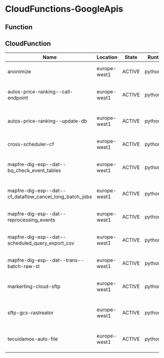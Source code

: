 # CloudFunctions-GoogleApis

## Function

## CloudFunction

| Name                                                    | Location     | State  | Runtime   | AvailableMemory | Timeout | ServiceAccount                                                                       |
| ------------------------------------------------------- | ------------ | ------ | --------- | --------------- | ------- | ------------------------------------------------------------------------------------ |
| anonimize                                               | europe-west1 | ACTIVE | python311 | 128             | 0:02:00 | anonimize@mapfre-dig-esp--dat--pro--8620.iam.gserviceaccount.com                     |
| autos-price-ranking--call-endpoint                      | europe-west1 | ACTIVE | python39  | 256             | 0:01:00 | autos-price-ranking--sa@mapfre-dig-esp--dat--pro--8620.iam.gserviceaccount.com       |
| autos-price-ranking--update-db                          | europe-west1 | ACTIVE | python39  | 4096            | 0:09:00 | autos-price-ranking--sa@mapfre-dig-esp--dat--pro--8620.iam.gserviceaccount.com       |
| cross-scheduler-cf                                      | europe-west1 | ACTIVE | python312 | 128             | 0:03:00 | cross-schedulers@mapfre-dig-esp--dat--pro--8620.iam.gserviceaccount.com              |
| mapfre-dig-esp--dat--bq_check_event_tables              | europe-west1 | ACTIVE | python312 | 256             | 0:02:00 | bq-check-event-tables@mapfre-dig-esp--dat--pro--8620.iam.gserviceaccount.com         |
| mapfre-dig-esp--dat--cf_dataflow_cancel_long_batch_jobs | europe-west1 | ACTIVE | python312 | 128             | 0:09:00 | dataflow-cancel-batch-jobs-cf@mapfre-dig-esp--dat--pro--8620.iam.gserviceaccount.com |
| mapfre-dig-esp--dat--reprocessing_events                | europe-west1 | ACTIVE | python312 | 256             | 0:09:00 | reprocessing-events@mapfre-dig-esp--dat--pro--8620.iam.gserviceaccount.com           |
| mapfre-dig-esp--dat--scheduled_query_export_csv         | europe-west1 | ACTIVE | python312 | 512             | 0:09:00 | scheduled-query-export-csv@mapfre-dig-esp--dat--pro--8620.iam.gserviceaccount.com    |
| mapfre-dig-esp--dat--trans--batch-raw-st                | europe-west1 | ACTIVE | python312 | 256             | 0:02:00 | batch-raw-st@mapfre-dig-esp--dat--pro--8620.iam.gserviceaccount.com                  |
| markerting-cloud-sftp                                   | europe-west1 | ACTIVE | python311 | 1024            | 0:09:00 | markerting-cloud-sftp-cf@mapfre-dig-esp--dat--pro--8620.iam.gserviceaccount.com      |
| sftp-gcs-rastreator                                     | europe-west1 | ACTIVE | python311 | 512             | 0:09:00 | sftp-gcs-rastreator-cf@mapfre-dig-esp--dat--pro--8620.iam.gserviceaccount.com        |
| tecuidamos-auto-file                                    | europe-west1 | ACTIVE | python311 | 512             | 0:09:00 | tecuidamos-auto-file-cf@mapfre-dig-esp--dat--pro--8620.iam.gserviceaccount.com       |